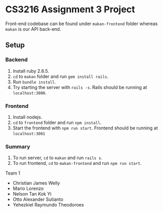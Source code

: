 # CS3216 Assignment 3 Project

Front-end codebase can be found under `makan-frontend` folder whereas `makan` is our API back-end.

## Setup

### Backend

1. Install ruby 2.6.5.
2. `cd` to `makan` folder and run `gem install rails`.
3. Run `bundle install`.
4. Try starting the server with `rails -s`. Rails should be running at `localhost:3000`.

### Frontend

1. Install nodejs.
2. `cd` to `frontend` folder and run `npm install`.
3. Start the frontend with `npm run start`. Frontend should be running at `localhost:3001`

### Summary

1. To run server, `cd` to `makan` and run `rails s`.
2. To run frontend, `cd` to `makan-frontend` and run `npm run start`.

Team 1
- Christian James Welly
- Mario Lorenzo
- Nelson Tan Kok Yi
- Otto Alexander Sutianto
- Yehezkiel Raymundo Theodoroes
